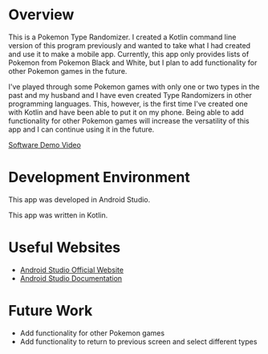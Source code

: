 # Overview

This is a Pokemon Type Randomizer. I created a Kotlin command line version of this program previously and wanted to take what I had created and use it to make a mobile app. Currently, this app only provides lists of Pokemon from Pokemon Black and White, but I plan to add functionality for other Pokemon games in the future.

I've played through some Pokemon games with only one or two types in the past and my husband and I have even created Type Randomizers in other programming languages. This, however, is the first time I've created one with Kotlin and have been able to put it on my phone. Being able to add functionality for other Pokemon games will increase the versatility of this app and I can continue using it in the future.

[Software Demo Video](https://www.youtube.com/watch?v=LB3EzUjN86w&ab_channel=HyruleGirl13)

# Development Environment

This app was developed in Android Studio.

This app was written in Kotlin.

# Useful Websites

* [Android Studio Official Website](https://developer.android.com/studio)
* [Android Studio Documentation](https://developer.android.com/docs)

# Future Work

* Add functionality for other Pokemon games
* Add functionality to return to previous screen and select different types
